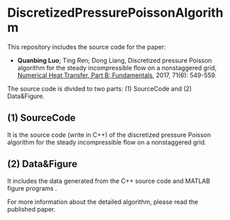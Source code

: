 # DiscretizedPressurePoissonAlgorithm
 
This repository includes the source code for the paper: 
-  **Quanbing Luo**; Ting Ren;  Dong Liang, Discretized pressure Poisson algorithm for the steady incompressible flow on a nonstaggered grid, [Numerical Heat Transfer, Part B: Fundamentals](https://doi.org/10.1080/10407790.2017.1326773), 2017, 71(6): 549-559.


<!-- [Engineering with Computers](https://doi.org/10.1007/s00366-020-01262-x), 2021 (Published Online) -->

The source code is divided to two parts: (1) SourceCode and (2) Data&Figure. 

## (1) SourceCode

It is the source code (write in C++) of the discretized pressure Poisson algorithm for the steady incompressible flow on a nonstaggered grid.  
 

 
## (2) Data&Figure

It includes the  data generated from the C++ source code and MATLAB figure programs . 

For more information about the detailed algorithm, please read the published paper.   


<!-- **Notice:** The source code does not provide data files. You should generate the data files step by step. There is a Figure.m program in each program directory to draw the figure of generated data.    -->